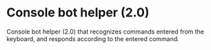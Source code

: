 # Console bot helper (2.0)
Console bot helper (2.0) that recognizes commands entered from the keyboard, and responds according to the entered command.
